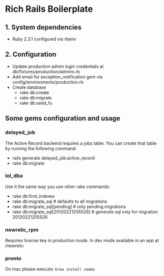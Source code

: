 # Rich Rails Boilerplate

## 1. System dependencies

* Ruby 2.3.1 configured via rbenv

## 2. Configuration

* Update production admin login credentials at db/fixtures/production/admins.rb
* Add email for exception_notification gem via config/environments/production.rb
* Create database
  * rake db:create
  * rake db:migrate
  * rake db:seed_fu

## Some gems configuration and usage

###  delayed_job

The Active Record backend requires a jobs table. You can create that table by running the following command:

* rails generate delayed_job:active_record
* rake db:migrate

### lol_dba

Use it the same way you use other rake commands:

* rake db:find_indexes
* rake db:migrate_sql # defaults to all migrations
* rake db:migrate_sql[pending] # only pending migrations
* rake db:migrate_sql[20120221205526] # generate sql only for migration 20120221205526

### newrelic_rpm

Requires license key in production mode. In dev mode available in an app at /newrelic

### pronto

On mac please execute: `brew install cmake`
